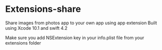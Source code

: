 # Extensions-share
Share images from photos app to your own app using app extension
Built using Xcode 10.1 and swift 4.2

Make sure you add NSExtension key in your info.plist file from your extensions folder
